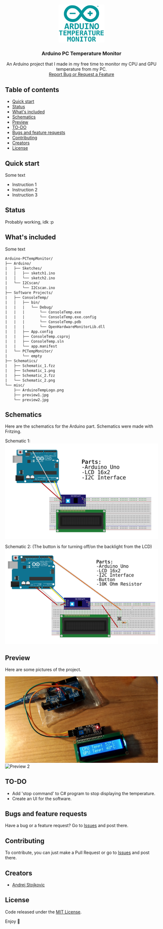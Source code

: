 <p align="center">
  <a href="https://github.com/AndrejStojkovic/Arduino-TempControl">
    <img src="/misc/ArduinoTempLogo.png" alt="Logo" width=150 height=125>
  </a>

  <h3 align="center">Arduino PC Temperature Monitor</h3>

  <p align="center">
    An Arduino project that I made in my free time to monitor my CPU and GPU temperature from my PC. 
    <br>
    <a href="https://github.com/AndrejStojkovic/Arduino-TempControl/issues">Report Bug or Request a Feature</a>
  </p>
</p>


## Table of contents

- [Quick start](#quick-start)
- [Status](#status)
- [What's included](#whats-included)
- [Schematics](#schematics)
- [Preview](#preview)
- [TO-DO](#to-do)
- [Bugs and feature requests](#bugs-and-feature-requests)
- [Contributing](#contributing)
- [Creators](#creators)
- [License](#license)


## Quick start

Some text

- Instruction 1
- Instruction 2
- Instruction 3

## Status

Probably working, idk :p

## What's included

Some text

```text
Arduino-PCTempMonitor/
├── Arduino/
|   ├── Sketches/
|   │   ├── sketch1.ino
|   │   └── sketch2.ino
|   └── I2Cscan/
|       └── I2Cscan.ino
├── Software Projects/
|   ├── ConsoleTemp/
|   │   ├── bin/
|   |   |   └── Debug/
|   |   |       └── ConsoleTemp.exe
|   |   |       └── ConsoleTemp.exe.config
|   |   |       └── ConsoleTemp.pdb
|   |   |       └── OpenHardwareMonitorLib.dll
|   │   ├── App.config
|   |   ├── ConsoleTemp.csproj
|   |   ├── ConsoleTemp.sln
|   |   └── app.manifest
|   └── PCTempMonitor/
|       └── empty
├── Schematics/
|   ├── Schematic_1.fzz
|   ├── Schematic_1.png
|   ├── Schematic_2.fzz
|   └── Schematic_2.png
└── misc/
    ├── ArduinoTempLogo.png
    ├── preview1.jpg
    └── preview2.jpg
```

## Schematics

Here are the schematics for the Arduino part.
Schematics were made with Fritzing.

Schematic 1:
<img src="/Schematics/Schematic_1.png" alt="Schematic 1">
  
  
Schematic 2: (The button is for turning off/on the backlight from the LCD)
<img src="/Schematics/Schematic_2.png" alt="Schematic 2">

## Preview

Here are some pictures of the project.

<img src="/misc/preview1.jpg" alt="Preview 1">
<img src="/misc/preview2.jpg" alt="Preview 2">

## TO-DO

- Add 'stop command' to C# program to stop displaying the temperature.
- Create an UI for the software.

## Bugs and feature requests

Have a bug or a feature request? Go to [Issues](https://github.com/AndrejStojkovic/Arduino-PCTempMonitor/issues) and post there.

## Contributing

To contribute, you can just make a Pull Request or go to [Issues](https://github.com/AndrejStojkovic/Arduino-PCTempMonitor/issues) and post there.

## Creators

- [Andrej Stojkovic](https://github.com/AndrejStojkovic)

## License

Code released under the [MIT License](LICENSE.md).

Enjoy :metal:
